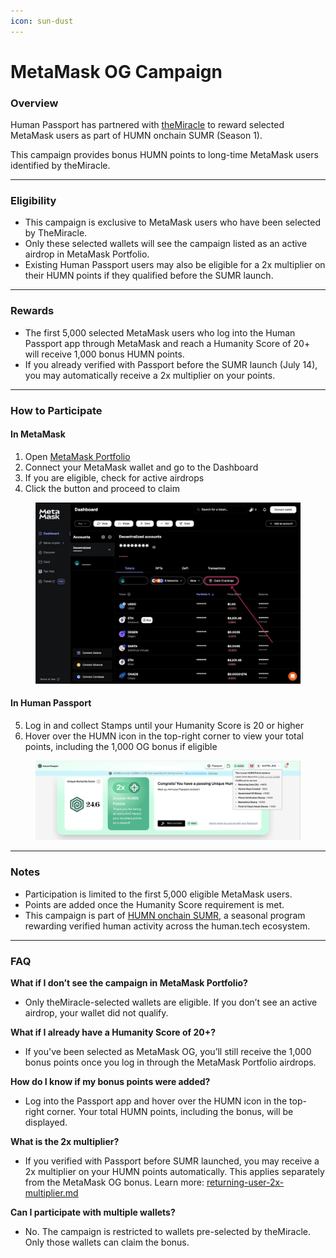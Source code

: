 ```yaml
---
icon: sun-dust
---
```


# MetaMask OG Campaign

### Overview

Human Passport has partnered with [theMiracle](https://themiracle.io) to reward selected MetaMask users as part of HUMN onchain SUMR (Season 1).

This campaign provides bonus HUMN points to long-time MetaMask users identified by theMiracle.

***

### Eligibility

* This campaign is exclusive to MetaMask users who have been selected by TheMiracle.
* Only these selected wallets will see the campaign listed as an active airdrop in MetaMask Portfolio.
* Existing Human Passport users may also be eligible for a 2x multiplier on their HUMN points if they qualified before the SUMR launch.

***

### Rewards

* The first 5,000 selected MetaMask users who log into the Human Passport app through MetaMask and reach a Humanity Score of 20+ will receive 1,000 bonus HUMN points.
* If you already verified with Passport before the SUMR launch (July 14), you may automatically receive a 2x multiplier on your points.

***

### How to Participate

#### In MetaMask

1. Open [MetaMask Portfolio](https://portfolio.metamask.io/)
2. Connect your MetaMask wallet and go to the Dashboard
3. If you are eligible, check for active airdrops
4. Click the button and proceed to claim

<figure><img src="../../.gitbook/assets/image.png" alt=""><figcaption></figcaption></figure>

#### In Human Passport

5. Log in and collect Stamps until your Humanity Score is 20 or higher
6. Hover over the HUMN icon in the top-right corner to view your total points, including the 1,000 OG bonus if eligible

<figure><img src="../../.gitbook/assets/image (1).png" alt=""><figcaption></figcaption></figure>

***

### Notes

* Participation is limited to the first 5,000 eligible MetaMask users.
* Points are added once the Humanity Score requirement is met.
* This campaign is part of [HUMN onchain SUMR](https://support.passport.xyz/passport-knowledge-base/humn-points-program/welcome-to-humn-onchain-sumr-season-1), a seasonal program rewarding verified human activity across the human.tech ecosystem.

***

### FAQ

**What if I don’t see the campaign in MetaMask Portfolio?**

* Only theMiracle-selected wallets are eligible. If you don’t see an active airdrop, your wallet did not qualify.&#x20;

**What if I already have a Humanity Score of 20+?**

* If you've been selected as MetaMask OG, you’ll still receive the 1,000 bonus points once you log in through the MetaMask Portfolio airdrops.&#x20;

**How do I know if my bonus points were added?**

* Log into the Passport app and hover over the HUMN icon in the top-right corner. Your total HUMN points, including the bonus, will be displayed.

**What is the 2x multiplier?**

* If you verified with Passport before SUMR launched, you may receive a 2x multiplier on your HUMN points automatically. This applies separately from the MetaMask OG bonus. Learn more: [returning-user-2x-multiplier.md](returning-user-2x-multiplier.md "mention")

**Can I participate with multiple wallets?**

* No. The campaign is restricted to wallets pre-selected by theMiracle. Only those wallets can claim the bonus.
